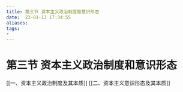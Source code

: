 ```yaml
---
title: 第三节 资本主义政治制度和意识形态
date:  23-01-13 17:34:55
aliases: 
tags: 
- 
---
```


# 第三节 资本主义政治制度和意识形态

[[一、资本主义政治制度及其本质]]
[[二、资本主义意识形态及其本质]]
